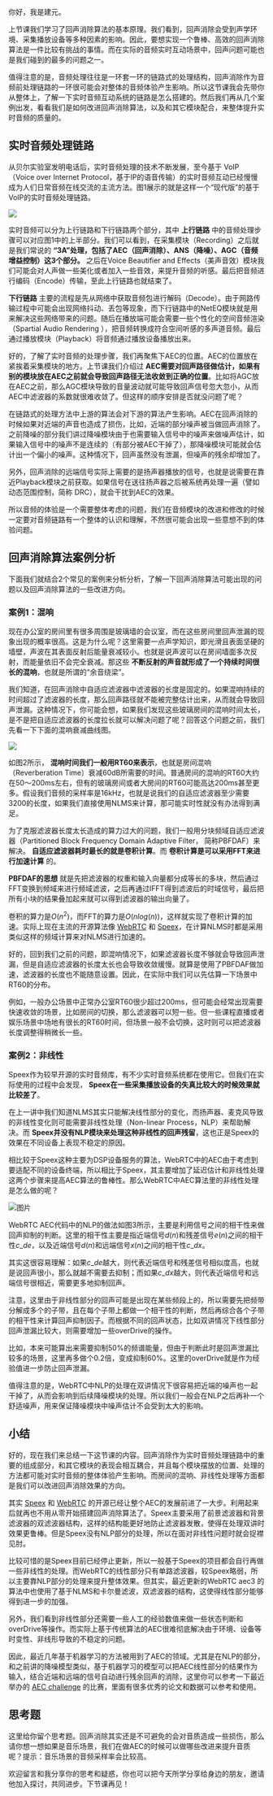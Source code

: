 你好，我是建元。

上节课我们学习了回声消除算法的基本原理。我们看到，回声消除会受到声学环境、采集播放设备等多种因素的影响。因此，要想实现一个鲁棒、高效的回声消除算法是一件比较有挑战的事情。而在实际的音频实时互动场景中，回声问题可能也是我们碰到的最多的问题之一。

值得注意的是，音频处理往往是一环套一环的链路式的处理结构，回声消除作为音频前处理链路的一环很可能会对整体的音频体验产生影响。所以这节课我会先带你从整体上，了解一下实时音频互动系统的链路是怎么搭建的。然后我们再从几个案例出发，看看我们是如何改进回声消除算法，以及和其它模块配合，来整体提升实时音频的质量的。

## 实时音频处理链路

从贝尔实验室发明电话后，实时音频处理的技术不断发展，至今基于 VoIP（Voice over Internet Protocol，基于IP的语音传输）的实时音频互动已经慢慢成为人们日常音频在线交流的主流方法。图1展示的就是这样一个“现代版”的基于VoIP的实时音频处理链路。

![](https://static001.geekbang.org/resource/image/ee/20/ee9809a1f5cf82fb1e8dc4fddf89cb20.jpg?wh=1280x372)

实时音频可以分为上行链路和下行链路两个部分，其中 **上行链路** 中的音频处理步骤可以对应图1中的上半部分。我们可以看到，在采集模块（Recording）之后就是我们常说的 **“3A”处理，包括了AEC（回声消除）、ANS（降噪）、AGC（音频增益控制）这3个部分。** 之后在Voice Beautifier and Effects（美声音效）模块我们可能会对人声做一些美化或者加入一些音效，来提升音频的听感。最后把音频进行编码（Encode）传输，至此上行链路也就结束了。

**下行链路** 主要的流程是先从网络中获取音频包进行解码（Decode）。由于网路传输过程中可能会出现网络抖动、丢包等现象，而下行链路中的NetEQ模块就是用来解决这些网络带来的问题。随后在播放端可能会需要一些个性化的空间音频渲染（Spartial Audio Rendering ），把音频转换成符合空间听感的多声道音频。最后通过播放模块（Playback）将音频通过播放设备播放出来。

好的，了解了实时音频的处理步骤，我们再聚焦下AEC的位置。AEC的位置放在紧挨着采集模块的地方。上节课我们介绍过 **AEC需要对回声路径做估计，如果有别的模块放在AEC之前就会导致回声路径无法收敛到正确的位置**。比如将AGC放在AEC之前，那么AGC模块导致的音量波动就可能导致回声信号忽大忽小，从而AEC中滤波器的系数就很难收敛了。但这样的顺序安排是否就没问题了呢？

在链路式的处理方法中上游的算法会对下游的算法产生影响。AEC在回声消除的时候如果对近端的声音也造成了损伤，比如，近端的部分噪声被当做回声消除了。之前降噪的部分我们讲过降噪模块由于也需要输入信号中的噪声来做噪声估计，如果输入信号中的噪声不是连续的（有部分被AEC干掉了），那降噪模块可能就会估计出一个偏小的噪声。这种情况下，回声虽然没有泄漏，但噪声的残余却增加了。

另外，回声消除的远端信号实际上需要的是扬声器播放的信号，也就是说需要在靠近Playback模块之前获取。如果信号在送往扬声器之后被系统再处理一遍（譬如动态范围控制，简称 DRC），就会干扰到AEC的效果。

所以音频的体验是一个需要整体考虑的问题，我们在音频模块的改进和修改的时候一定要对音频链路有一个整体的认识和理解，不然很可能会出现一些意想不到的体验问题。

## 回声消除算法案例分析

下面我们就结合2个常见的案例来分析分析，了解一下回声消除算法可能出现的问题以及回声消除算法的一些改进方向。

### 案例1：混响

现在办公室的房间里有很多周围是玻璃墙的会议室，而在这些房间里回声泄漏的现象出现的概率很高。这是为什么呢？这里需要一点声学知识，即光滑且表面坚硬的墙壁，声波在其表面反射后能量衰减较小。也就是说声波可以在房间墙面多次反射，而能量依旧不会完全衰减。那这些 **不断反射的声音就形成了一个持续时间很长的混响**，也就是所谓的“余音绕梁”。

我们知道，在回声消除中自适应滤波器中滤波器的长度是固定的。如果混响持续的时间超过了滤波器的长度，那么回声路径就不能被完整估计出来，从而就会导致回声泄漏。这种情况下，你可能会想，如果我们发现这些玻璃房间的混响时间太长，是不是把自适应滤波器的长度拉长就可以解决问题了呢？回答这个问题之前，我们先看一下下面的混响衰减曲线图。

![](https://static001.geekbang.org/resource/image/23/0c/234fc7270ec0447e7de6a00dcc11be0c.jpg?wh=1280x720)

如图2所示， **混响时间我们一般用RT60来表示**，也就是房间混响（Reverberation Time）衰减60dB所需要的时间。普通房间的混响的RT60大约在50～200ms左右，但有的玻璃房间或者大房间的RT60可能高达200ms甚至更多。假设我们音频的采样率是16kHz，也就是说我们的自适应滤波器至少需要3200的长度，如果我们直接使用NLMS来计算，那可能实时性就没有办法得到满足。

为了克服滤波器长度太长造成的算力过大的问题，我们一般用分块频域自适应滤波器（Partitioned Block Frequency Domain Adaptive Filter， 简称PBFDAF）来解决。 **自适应滤波器耗时最长的就是卷积计算**。而 **卷积计算是可以采用FFT来进行加速计算** 的。

**PBFDAF的思想** 就是先把滤波器的权重和输入向量都分成等长的多块，然后通过FFT变换到频域来进行频域滤波，之后再通过IFFT得到滤波后的时域信号，最后把所有小块的结果叠加起来就可以得到滤波器的输出向量了。

卷积的算力是$O(n^2)$，而FFT的算力是$O(nlog(n))$，这样就实现了卷积计算的加速。实际上现在主流的开源算法像 [WebRTC](https://webrtc.org.cn) 和 [Speex](https://www.speex.org)，在计算NLMS时都是采用类似这样的频域计算来对NLMS进行加速的。

好的，回到我们之前的问题，即混响情况下，如果滤波器长度不够就会导致回声泄漏，但是自适应滤波器的长度太长也会导致收敛缓慢。就算是使用了PBFDAF做加速，滤波器的长度也不能随意设置。因此，在实际中我们可以先估算一下场景中RT60的分布。

例如，一般办公场景中正常办公室RT60很少超过200ms，但可能会经常出现需要快速收敛的场景，比如房间的切换，那么滤波器可以短一些。但一些课程直播或者娱乐场景中场地有很长的RT60时间，但场景一般不会切换，这时则可以把滤波器长度调整得稍微长一些。

### 案例2：非线性

Speex作为较早开源的实时音频库，有不少实时音频系统都在使用它。但我们在实际使用的过程中会发现， **Speex在一些采集播放设备的失真比较大的时候效果就比较差了**。

在上一讲中我们知道NLMS其实只能解决线性部分的变化，而扬声器、麦克风导致的非线性变化则可能需要非线性处理（Non-linear Process，NLP）来帮助解决。而 **Speex并没有NLP模块来处理这种非线性的回声残留**，这也正是Speex的效果在不同设备上表现不稳定的原因。

相比较于Speex这种主要为DSP设备服务的算法，WebRTC中的AEC由于考虑到要适配不同的设备终端，所以相比于Speex，其主要增加了延迟估计和非线性处理这两个步骤来提高AEC算法的鲁棒性。那么WebRTC中AEC算法里的非线性处理是怎么做的呢？

![图片](https://static001.geekbang.org/resource/image/6a/e0/6ae66aca0a6108ff68c68856b49811e0.png?wh=623x849)

WebRTC AEC代码中的NLP的做法如图3所示，主要是利用信号之间的相干性来做回声抑制的判断。这里的相干性主要是指近端信号$d(n)$和残差信号$e(n)$之间的相干性$c\_{de}$，以及近端信号$d(n)$和远端信号$x(n)$之间的相干性$c\_{dx}$。

其实这很容易理解：如果$c\_{de}$越大，则代表近端信号和残差信号相似度高，也就是说回声很小，那么就越不需要去抑制；而如果$c\_{dx}$越大，则代表近端信号和远端信号很相近，需要更多地抑制回声。

注意，这里由于非线性部分的回声可能是出现在某些频段上的，所以需要先把频带分解成多个的子带，且在每个子带上都做一个相干性的判断，然后再综合各个子带的相干性来计算回声抑制因子。而根据不同的回声状态，比如双讲情况下线性部分回声泄漏比较大，则需要增加一些overDrive的操作。

比如，本来可能算出来需要抑制50%的频谱能量，但由于判断此时是回声泄漏比较多的场景，这里再多做个0.2倍，变成抑制60%。这里的overDrive就是作为经验值进一步防止回声泄漏。

值得注意的是，WebRTC中NLP的处理在双讲情况下很容易把近端的噪声也一起干掉了，从而会影响到后续降噪模块的处理。所以我们一般会在NLP之后再补一个舒适噪声，用来保证降噪模块中噪声估计不会受到太大的影响。

## 小结

好的，现在我们来总结一下这节课的内容。回声消除作为实时音频处理链路中的重要的组成部分，和其它模块的表现会相互耦合，并且每个模块摆放的位置、处理的方法都可能对实时音频的整体体验产生影响。而房间的混响、非线性处理等方面都是我们可以改进回声消除效果的方向。

其实 [Speex](https://www.speex.org) 和 [WebRTC](https://webrtc.org.cn) 的开源已经让整个AEC的发展前进了一大步。利用起来后就再也不用从零开始搭建回声消除算法了。Speex主要采用了前景滤波器和背景滤波器的双滤波器结构，这样的结构能更好地防止滤波器发散，使得在处理双讲时效果更鲁棒。但是Speex没有NLP部分的处理，所以在面对非线性问题时就会捉襟见肘。

比较可惜的是Speex目前已经停止更新，所以一般基于Speex的项目都会自行再做一些非线性的处理。而WebRTC的线性部分只有单路滤波器，较Speex略弱，所以主要靠NLP部分的处理来提升整体效果。但其实，最近更新的WebRTC aec3 的算法中也使用了基于NLMS和卡尔曼滤波，双滤波器的结构，这使得线性部分能够得到进一步的加强。

另外，我们看到非线性部分还需要一些人工的经验数值来做一些状态判断和overDrive等操作。而实际上基于传统算法的AEC很难彻底解决由于环境、设备等时变性、非线形导致的不稳定的问题。

因此，最近几年基于机器学习的方法被用到了AEC的领域。尤其是在NLP的部分，和之前讲的降噪模型类似，基于机器学习的模型可以把AEC线性部分的结果作为输入，结合近端和远端的信号自动进行残余回声的消除，这里你可以参考一下最近举办的 [AEC challenge](https://github.com/microsoft/AEC-Challenge) 的比赛，里面有很多优秀的论文和数据可以参考和使用。

## 思考题

这里给你留个思考题。回声消除其实还是不可避免的会对音质造成一些损伤，那么请你想一想如果是音乐场景，我们在做AEC的时候可以做哪些改进来提升音质呢？提示：音乐场景的音频采样率会比较高。

欢迎留言和我分享你的思考和疑惑，你也可以把今天所学分享给身边的朋友，邀请他加入探讨，共同进步。下节课再见！